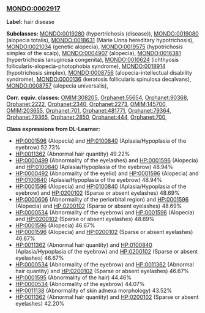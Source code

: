 
### [MONDO:0002917](http://purl.obolibrary.org/obo/MONDO_0002917)
**Label:** hair disease

**Subclasses:** [MONDO:0019280](http://purl.obolibrary.org/obo/MONDO_0019280) (hypertrichosis (disease)), [MONDO:0019080](http://purl.obolibrary.org/obo/MONDO_0019080) (alopecia totalis), [MONDO:0018631](http://purl.obolibrary.org/obo/MONDO_0018631) (Marie Unna hereditary hypotrichosis), [MONDO:0021034](http://purl.obolibrary.org/obo/MONDO_0021034) (genetic alopecia), [MONDO:0019575](http://purl.obolibrary.org/obo/MONDO_0019575) (hypotrichosis simplex of the scalp), [MONDO:0004907](http://purl.obolibrary.org/obo/MONDO_0004907) (alopecia), [MONDO:0016381](http://purl.obolibrary.org/obo/MONDO_0016381) (hypertrichosis lanuginosa congenita), [MONDO:0010624](http://purl.obolibrary.org/obo/MONDO_0010624) (ichthyosis follicularis-alopecia-photophobia syndrome), [MONDO:0018914](http://purl.obolibrary.org/obo/MONDO_0018914) (hypotrichosis simplex), [MONDO:0008756](http://purl.obolibrary.org/obo/MONDO_0008756) (alopecia-intellectual disability syndrome), [MONDO:0000136](http://purl.obolibrary.org/obo/MONDO_0000136) (keratosis follicularis spinulosa decalvans), [MONDO:0008757](http://purl.obolibrary.org/obo/MONDO_0008757) (alopecia universalis), 

**Corr. equiv. classes:** [OMIM:308205](http://purl.obolibrary.org/obo/OMIM_308205), [Orphanet:55654](http://www.orpha.net/ORDO/Orphanet_55654), [Orphanet:90368](http://www.orpha.net/ORDO/Orphanet_90368), [Orphanet:2222](http://www.orpha.net/ORDO/Orphanet_2222), [Orphanet:2340](http://www.orpha.net/ORDO/Orphanet_2340), [Orphanet:2273](http://www.orpha.net/ORDO/Orphanet_2273), [OMIM:145700](http://purl.obolibrary.org/obo/OMIM_145700), [OMIM:203655](http://purl.obolibrary.org/obo/OMIM_203655), [Orphanet:701](http://www.orpha.net/ORDO/Orphanet_701), [Orphanet:481771](http://www.orpha.net/ORDO/Orphanet_481771), [Orphanet:79364](http://www.orpha.net/ORDO/Orphanet_79364), [Orphanet:79365](http://www.orpha.net/ORDO/Orphanet_79365), [Orphanet:2850](http://www.orpha.net/ORDO/Orphanet_2850), [Orphanet:444](http://www.orpha.net/ORDO/Orphanet_444), [Orphanet:700](http://www.orpha.net/ORDO/Orphanet_700), 

**Class expressions from DL-Learner:**

- [HP:0001596](http://purl.obolibrary.org/obo/HP_0001596) (Alopecia) and [HP:0100840](http://purl.obolibrary.org/obo/HP_0100840) (Aplasia/Hypoplasia of the eyebrow) 52.73%
- [HP:0011362](http://purl.obolibrary.org/obo/HP_0011362) (Abnormal hair quantity) 49.22%
- [HP:0000499](http://purl.obolibrary.org/obo/HP_0000499) (Abnormality of the eyelashes) and [HP:0001596](http://purl.obolibrary.org/obo/HP_0001596) (Alopecia) and [HP:0100840](http://purl.obolibrary.org/obo/HP_0100840) (Aplasia/Hypoplasia of the eyebrow) 48.94%
- [HP:0000492](http://purl.obolibrary.org/obo/HP_0000492) (Abnormality of the eyelid) and [HP:0001596](http://purl.obolibrary.org/obo/HP_0001596) (Alopecia) and [HP:0100840](http://purl.obolibrary.org/obo/HP_0100840) (Aplasia/Hypoplasia of the eyebrow) 48.94%
- [HP:0001596](http://purl.obolibrary.org/obo/HP_0001596) (Alopecia) and [HP:0100840](http://purl.obolibrary.org/obo/HP_0100840) (Aplasia/Hypoplasia of the eyebrow) and [HP:0200102](http://purl.obolibrary.org/obo/HP_0200102) (Sparse or absent eyelashes) 48.69%
- [HP:0000606](http://purl.obolibrary.org/obo/HP_0000606) (Abnormality of the periorbital region) and [HP:0001596](http://purl.obolibrary.org/obo/HP_0001596) (Alopecia) and [HP:0200102](http://purl.obolibrary.org/obo/HP_0200102) (Sparse or absent eyelashes) 48.69%
- [HP:0000534](http://purl.obolibrary.org/obo/HP_0000534) (Abnormality of the eyebrow) and [HP:0001596](http://purl.obolibrary.org/obo/HP_0001596) (Alopecia) and [HP:0200102](http://purl.obolibrary.org/obo/HP_0200102) (Sparse or absent eyelashes) 48.69%
- [HP:0001596](http://purl.obolibrary.org/obo/HP_0001596) (Alopecia) 46.67%
- [HP:0001596](http://purl.obolibrary.org/obo/HP_0001596) (Alopecia) and [HP:0200102](http://purl.obolibrary.org/obo/HP_0200102) (Sparse or absent eyelashes) 46.67%
- [HP:0011362](http://purl.obolibrary.org/obo/HP_0011362) (Abnormal hair quantity) and [HP:0100840](http://purl.obolibrary.org/obo/HP_0100840) (Aplasia/Hypoplasia of the eyebrow) and [HP:0200102](http://purl.obolibrary.org/obo/HP_0200102) (Sparse or absent eyelashes) 46.67%
- [HP:0000534](http://purl.obolibrary.org/obo/HP_0000534) (Abnormality of the eyebrow) and [HP:0011362](http://purl.obolibrary.org/obo/HP_0011362) (Abnormal hair quantity) and [HP:0200102](http://purl.obolibrary.org/obo/HP_0200102) (Sparse or absent eyelashes) 46.67%
- [HP:0001595](http://purl.obolibrary.org/obo/HP_0001595) (Abnormality of the hair) 44.46%
- [HP:0000534](http://purl.obolibrary.org/obo/HP_0000534) (Abnormality of the eyebrow) 44.07%
- [HP:0011138](http://purl.obolibrary.org/obo/HP_0011138) (Abnormality of skin adnexa morphology) 43.52%
- [HP:0011362](http://purl.obolibrary.org/obo/HP_0011362) (Abnormal hair quantity) and [HP:0200102](http://purl.obolibrary.org/obo/HP_0200102) (Sparse or absent eyelashes) 42.20%


